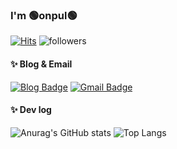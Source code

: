 ### I'm 🟢onpul🟢

[![Hits](https://hits.seeyoufarm.com/api/count/incr/badge.svg?url=https%3A%2F%2Fgithub.com%2Fonpul&count_bg=%2379C83D&title_bg=%23555555&icon=&icon_color=%23E7E7E7&title=hits&edge_flat=false)](https://hits.seeyoufarm.com) ![followers](https://img.shields.io/github/followers/onpul?style=social)

#### ✨ Blog & Email
[![Blog Badge](https://img.shields.io/badge/-Blog-2e8b57?logo=Okta&logoColor=white&link=https://onpul.tistory.com/)](https://onpul.tistory.com/)
[![Gmail Badge](https://img.shields.io/badge/Gmail-d14836?style=flat-square&logo=Gmail&logoColor=white&link=mailto:chmj072@gmail.com)](mailto:chmj072@gmail.com)

#### ✨ Dev log
![Anurag's GitHub stats](https://github-readme-stats.vercel.app/api?username=onpul&theme=vue&show_icons=true)
![Top Langs](https://github-readme-stats.vercel.app/api/top-langs/?username=onpul&layout=compact)
